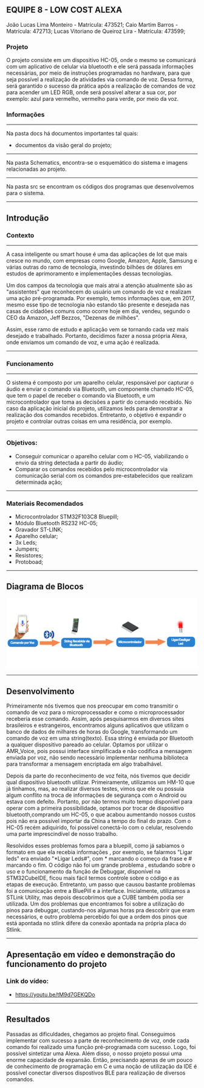 ## EQUIPE 8 - LOW COST ALEXA
João Lucas Lima Monteiro - Matrícula: 473521;
Caio Martim Barros - Matrícula: 472713;
Lucas Vitoriano de Queiroz Lira - Matrícula: 473599;

### Projeto
O projeto consiste em um dispositivo HC-05, onde o mesmo se comunicará com um aplicativo de celular via bluetooth e ele será passada informações necessárias, por meio de instruções programadas no hardware, para que seja possível a realização de atividades via comando de voz. Dessa forma, será garantido o sucesso da prática após a realização de comandos de voz para acender um LED RGB, onde será possível alterar a sua cor, por exemplo: azul para vermelho, vermelho para verde, por meio da voz.

### Informações

___________________________________________________

Na pasta docs há documentos importantes tal quais:
 * documentos da visão geral do projeto;
 
___________________________________________________

Na pasta Schematics, encontra-se o esquemático do sistema e imagens relacionadas ao projeto.
___________________________________________________

Na pasta src se encontram os códigos dos programas que desenvolvemos para o sistema.

___________________________________________________

## Introdução
### Contexto
___________________________________________________

A casa inteligente ou smart house é uma das aplicações de Iot que mais cresce no mundo, com empresas como Google, Amazon, Apple, Samsung e várias outras do ramo de tecnologia, investindo bilhões de dólares em estudos de aprimoramento e implementações dessas tecnologias.

Um dos campos da tecnologia que mais atrai a atenção atualmente são as "assistentes" que reconhecem do usuário um comando de voz e realizam uma ação pré-programada. Por exemplo, temos informações que, em 2017, mesmo esse tipo de tecnologia não estando tão presente e desejada nas casas de cidadões comuns como ocorre hoje em dia, vendeu, segundo o CEO da Amazon, Jeff Bezzos, "Dezenas de milhões".

Assim, esse ramo de estudo e aplicação vem se tornando cada vez mais desejado e trabalhado. Portanto, decidimos fazer a nossa própria Alexa, onde enviamos um comando de voz, e uma ação é realizada. 

 
___________________________________________________

### Funcionamento
___________________________________________________

O sistema é composto por um aparelho celular, responsável por capturar o áudio e enviar o comando via Bluetooth, um componente chamado HC-05, que tem o papel de receber o comando via Bluetooth, e um microcontrolador que toma as decisões a partir do comando recebido. No caso da aplicação inicial do projeto, utilizamos leds para demonstrar a realização dos comandos recebidos. Entretanto, o objetivo é expandir o projeto e controlar outras coisas em uma residência, por exemplo.
 
___________________________________________________
### Objetivos:
 * Conseguir comunicar o aparelho celular com o HC-05, viabilizando o envio da string detectada a partir do áudio;
 * Comparar os comandos recebidos pelo microcontrolador via comunicação serial com os comandos pre-estabelecidos que realizam determinada ação;
___________________________________________________
### Materiais Recomendados
 * Microcontrolador STM32F103C8 Bluepill;
 * Módulo Bluetooth RS232 HC-05;
 * Gravador ST-LINK;
 * Aparelho celular;
 * 3x Leds;
 * Jumpers;
 * Resistores;
 * Protoboad;
___________________________________________________
## Diagrama de Blocos
![alt text](https://github.com/Lucasvitoriano25/A-low-cost-alexa/blob/master/Schematics/Diagrama-de-Blocos.png)
___________________________________________________
## Desenvolvimento
Primeiramente nós tivemos que nos preocupar em como transmitir o comando de voz para o microprocessador e como o microprocessador receberia esse comando. Assim, após pesquisarmos em diversos sites brasileiros e estrangeiros, encontramos alguns aplicativos que utilizam o banco de dados de milhares de horas do Google, transformando um comando de voz em uma string(texto). Essa string é enviada por Bluetooth a qualquer dispositivo pareado ao celular. Optamos por utilizar o AMR_Voice, pois possui interface simplificada e não codifica a mensagem enviada por voz, não sendo necessário implementar nenhuma biblioteca para transformar a mensagem encriptada em algo trabalhável.

Depois da parte do reconhecimento de voz feita, nós tivemos que decidir qual dispositivo bluetooth utilizar. Primeiramente, utilizamos um HM-10 que já tinhamos, mas, ao realizar diversos testes, vimos que ele ou possuia algum conflito na troca de informações de segurança com o Android ou estava com defeito. Portanto, por não termos muito tempo disponível para operar com a primeira possibilidade, optamos por trocar de dispositivo bluetooth,comprando um HC-05, o que acabou aumentando nossos custos pois não era possível importar da China a tempo do final do prazo. Com o HC-05 recém adiquirido, foi possível conectá-lo  com o celular, resolvendo uma parte imprescindível de nosso trabalho.

Resolvidos esses problemas fomos para a bluepill, como já sabiamos o formato em que ela recebia informações , por exemplo, se falarmos "Ligar leds" era enviado "\*Ligar Leds#", com \* marcando o começo da frase e # marcando o fim. O código não foi um grande problema , estudando sobre o uso e o funcionamento da função de Debuggar, disponível na STM32CubeIDE, ficou mais fácil termos controle sobre o código e as etapas de execução. Entretanto, um passo que causou bastante problemas foi a comunicação entre a BluePill e a interface. Inicialmente, utilizamos a STLink Utility, mas depois descobrimos que a CUBE também podia ser utilizada. Um dos problemas que encontramos foi sobre a utilização do pinos para debuggar, custando-nos algumas horas pra descobrir que eram necessários, e outro problema percebido foi que a ordem dos pinos que está apontada no stlink difere da conexão apontada na própria placa do Stlink.
___________________________________________________
## Apresentação em vídeo e demonstração do funcionamento do projeto
### Link do vídeo:
 * https://youtu.be/tM9d7GEKQDo
___________________________________________________
## Resultados
Passadas as dificuldades, chegamos ao projeto final. Conseguimos implementar com sucesso a parte de reconhecimento de voz, onde cada comando foi realizado uma função pré-programada com sucesso. Logo, foi possível sintetizar uma Alexa. Além disso, o nosso projeto possui uma enorme capacidade de expansão. Então, precisando apenas de um pouco de conhecimento de programação em C e uma noção de utilização da IDE é possível conectar diversos dispostivos BLE para realização de diversos comandos.


